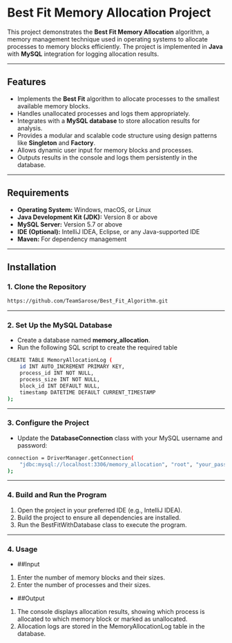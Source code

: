 # Best Fit Memory Allocation Project

This project demonstrates the **Best Fit Memory Allocation** algorithm, a memory management technique used in operating systems to allocate processes to memory blocks efficiently. The project is implemented in **Java** with **MySQL** integration for logging allocation results.

---

## Features

- Implements the **Best Fit** algorithm to allocate processes to the smallest available memory blocks.
- Handles unallocated processes and logs them appropriately.
- Integrates with a **MySQL database** to store allocation results for analysis.
- Provides a modular and scalable code structure using design patterns like **Singleton** and **Factory**.
- Allows dynamic user input for memory blocks and processes.
- Outputs results in the console and logs them persistently in the database.

---

## Requirements

- **Operating System:** Windows, macOS, or Linux
- **Java Development Kit (JDK):** Version 8 or above
- **MySQL Server:** Version 5.7 or above
- **IDE (Optional):** IntelliJ IDEA, Eclipse, or any Java-supported IDE
- **Maven:** For dependency management

---

## Installation

### 1. Clone the Repository
```bash
https://github.com/TeamSarose/Best_Fit_Algorithm.git
```

---

### 2. Set Up the MySQL Database
- Create a database named **memory_allocation**.
- Run the following SQL script to create the required table
```bash
CREATE TABLE MemoryAllocationLog (
    id INT AUTO_INCREMENT PRIMARY KEY,
    process_id INT NOT NULL,
    process_size INT NOT NULL,
    block_id INT DEFAULT NULL,
    timestamp DATETIME DEFAULT CURRENT_TIMESTAMP
);
```

---

### 3. Configure the Project
- Update the **DatabaseConnection** class with your MySQL username and password:
```bash
connection = DriverManager.getConnection(
    "jdbc:mysql://localhost:3306/memory_allocation", "root", "your_password"
);
```

---

### 4. Build and Run the Program
1. Open the project in your preferred IDE (e.g., IntelliJ IDEA).
2. Build the project to ensure all dependencies are installed.
3. Run the BestFitWithDatabase class to execute the program.

---

### 4. Usage
- ##Input
1. Enter the number of memory blocks and their sizes.
2. Enter the number of processes and their sizes.
- ##Output
1. The console displays allocation results, showing which process is allocated to which memory block or marked as unallocated.
2. Allocation logs are stored in the MemoryAllocationLog table in the database.


